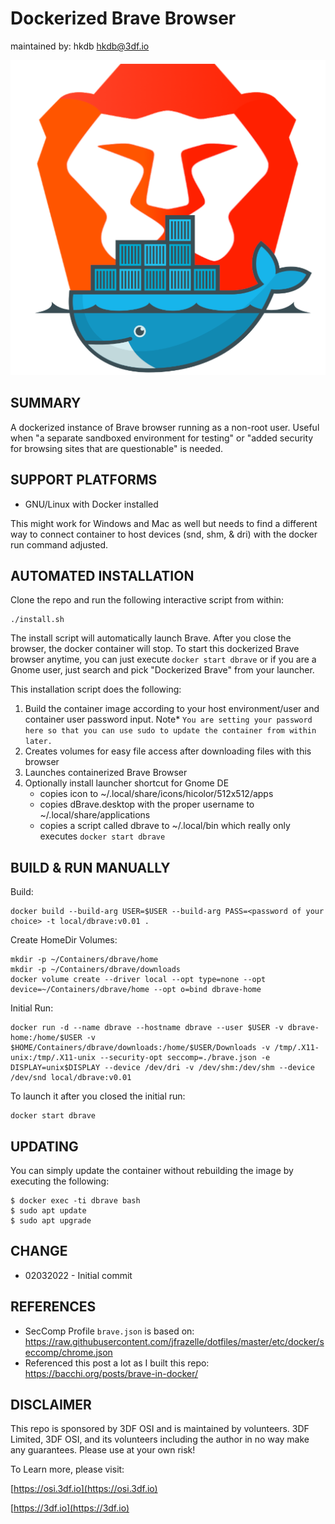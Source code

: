 # Dockerized Brave Browser
maintained by: hkdb <hkdb@3df.io>

![dBrave logo](dbrave-logo.png)

## SUMMARY

A dockerized instance of Brave browser running as a non-root user. Useful when "a separate sandboxed environment for testing" or "added security for browsing sites that are questionable" is needed.

## SUPPORT PLATFORMS

- GNU/Linux with Docker installed

This might work for Windows and Mac as well but needs to find a different way to connect container to host devices (snd, shm, & dri) with the docker run command adjusted.

## AUTOMATED INSTALLATION

Clone the repo and run the following interactive script from within:

```
./install.sh
```

The install script will automatically launch Brave. After you close the browser, the docker container will stop. To start this dockerized Brave browser anytime, you can just execute `docker start dbrave` or if you are a Gnome user, just search and pick "Dockerized Brave" from your launcher.

This installation script does the following:

1. Build the container image according to your host environment/user and container user password input. Note* `You are setting your password here so that you can use sudo to update the container from within later.`
2. Creates volumes for easy file access after downloading files with this browser
3. Launches containerized Brave Browser
4. Optionally install launcher shortcut for Gnome DE
   - copies icon to ~/.local/share/icons/hicolor/512x512/apps
   - copies dBrave.desktop with the proper username to ~/.local/share/applications
   - copies a script called dbrave to ~/.local/bin which really only executes `docker start dbrave`

## BUILD & RUN MANUALLY

Build:

```
docker build --build-arg USER=$USER --build-arg PASS=<password of your choice> -t local/dbrave:v0.01 .
```

Create HomeDir Volumes:

```
mkdir -p ~/Containers/dbrave/home
mkdir -p ~/Containers/dbrave/downloads
docker volume create --driver local --opt type=none --opt device=~/Containers/dbrave/home --opt o=bind dbrave-home
```

Initial Run:

```
docker run -d --name dbrave --hostname dbrave --user $USER -v dbrave-home:/home/$USER -v $HOME/Containers/dbrave/downloads:/home/$USER/Downloads -v /tmp/.X11-unix:/tmp/.X11-unix --security-opt seccomp=./brave.json -e DISPLAY=unix$DISPLAY --device /dev/dri -v /dev/shm:/dev/shm --device /dev/snd local/dbrave:v0.01
```

To launch it after you closed the initial run:

```
docker start dbrave
```

## UPDATING

You can simply update the container without rebuilding the image by executing the following:

```
$ docker exec -ti dbrave bash
$ sudo apt update
$ sudo apt upgrade
```

## CHANGE

- 02032022 - Initial commit

## REFERENCES

- SecComp Profile `brave.json` is based on: https://raw.githubusercontent.com/jfrazelle/dotfiles/master/etc/docker/seccomp/chrome.json
- Referenced this post a lot as I built this repo: https://bacchi.org/posts/brave-in-docker/

## DISCLAIMER

This repo is sponsored by 3DF OSI and is maintained by volunteers. 3DF Limited, 3DF OSI, and its volunteers including the author in no way make any guarantees. Please use at your own risk!

To Learn more, please visit:

[https://osi.3df.io](https://osi.3df.io)

[https://3df.io](https://3df.io)
